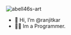 ![abell46s-art](https://user-images.githubusercontent.com/100410283/184522314-c3a67c65-a634-4aae-96a4-a19b61d41bbf.gif)

- 👋 Hi, I’m @ranjitkar
- 🧑‍💻 Im a Programmer.


